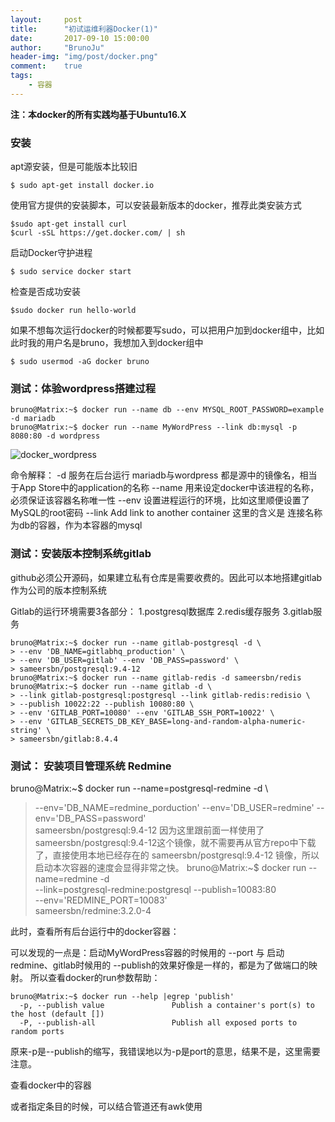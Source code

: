 ```yaml
---
layout:     post
title:      "初试运维利器Docker(1)"
date:       2017-09-10 15:00:00
author:     "BrunoJu"
header-img: "img/post/docker.png"
comment:    true
tags:
    - 容器
---
```

**注：本docker的所有实践均基于Ubuntu16.X**

### 安装
apt源安装，但是可能版本比较旧
```
$ sudo apt-get install docker.io
```

使用官方提供的安装脚本，可以安装最新版本的docker，推荐此类安装方式

```
$sudo apt-get install curl
$curl -sSL https://get.docker.com/ | sh
```

启动Docker守护进程
```
$ sudo service docker start
```

检查是否成功安装
```
$sudo docker run hello-world
```

如果不想每次运行docker的时候都要写sudo，可以把用户加到docker组中，比如此时我的用户名是bruno，我想加入到docker组中
```
$ sudo usermod -aG docker bruno
```

### 测试：体验wordpress搭建过程
```
bruno@Matrix:~$ docker run --name db --env MYSQL_ROOT_PASSWORD=example -d mariadb
bruno@Matrix:~$ docker run --name MyWordPress --link db:mysql -p 8080:80 -d wordpress
```
![docker_wordpress](https://brunoju.github.io/img/post/docker_wordpress.png)

命令解释：
-d 	服务在后台运行
mariadb与wordpress	都是源中的镜像名，相当于App Store中的application的名称
--name	用来设定docker中该进程的名称，必须保证该容器名称唯一性
--env	设置进程运行的环境，比如这里顺便设置了MySQL的root密码
--link	Add link to another container 这里的含义是 连接名称为db的容器，作为本容器的mysql


### 测试：安装版本控制系统gitlab
github必须公开源码，如果建立私有仓库是需要收费的。因此可以本地搭建gitlab作为公司的版本控制系统

Gitlab的运行环境需要3各部分：
1.postgresql数据库
2.redis缓存服务
3.gitlab服务

```
bruno@Matrix:~$ docker run --name gitlab-postgresql -d \
> --env 'DB_NAME=gitlabhq_production' \
> --env 'DB_USER=gitlab' --env 'DB_PASS=password' \
> sameersbn/postgresql:9.4-12
bruno@Matrix:~$ docker run --name gitlab-redis -d sameersbn/redis
bruno@Matrix:~$ docker run --name gitlab -d \
> --link gitlab-postgresql:postgresql --link gitlab-redis:redisio \
> --publish 10022:22 --publish 10080:80 \
> --env 'GITLAB_PORT=10080' --env 'GITLAB_SSH_PORT=10022' \
> --env 'GITLAB_SECRETS_DB_KEY_BASE=long-and-random-alpha-numeric-string' \
> sameersbn/gitlab:8.4.4
```

### 测试： 安装项目管理系统 Redmine
bruno@Matrix:~$ docker run --name=postgresql-redmine -d \
>--env='DB_NAME=redmine_porduction' --env='DB_USER=redmine' --env='DB_PASS=password' \
> sameersbn/postgresql:9.4-12
因为这里跟前面一样使用了sameersbn/postgresql:9.4-12这个镜像，就不需要再从官方repo中下载了，直接使用本地已经存在的 sameersbn/postgresql:9.4-12 镜像，所以启动本次容器的速度会显得非常之快。
bruno@Matrix:~$ docker run --name=redmine -d \
> --link=postgresql-redmine:postgresql --publish=10083:80 \
> --env='REDMINE_PORT=10083' \
> sameersbn/redmine:3.2.0-4

此时，查看所有后台运行中的docker容器：

可以发现的一点是：启动MyWordPress容器的时候用的 --port 与 启动 redmine、gitlab时候用的 --publish的效果好像是一样的，都是为了做端口的映射。
所以查看docker的run参数帮助：
```
bruno@Matrix:~$ docker run --help |egrep 'publish'
  -p, --publish value               Publish a container's port(s) to the host (default [])
  -P, --publish-all                 Publish all exposed ports to random ports
```
原来-p是--publish的缩写，我错误地以为-p是port的意思，结果不是，这里需要注意。

查看docker中的容器

或者指定条目的时候，可以结合管道还有awk使用

